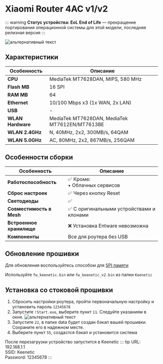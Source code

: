 # Xiaomi Router 4AC v1/v2 <YezBadge type="keenetic" text="4.2.6" url="/assets/files/firmware/Xiaomi-4AC.7z" />

::: warning **Статус устройства: EoL**
**End of Life** — прекращение портирования операционной системы для этой модели, последняя релизная версия
:::

![альтернативный текст](/assets/images/wiki/guides/Xiaomi/4AC.png)

## Характеристики

| Особенность       | Описание                                       |
|-------------------|------------------------------------------------|
| **CPU**           | MediaTek MT7628DAN, MIPS, 580 MHz              |
| **Flash MB**      | 16 SPI                                         |
| **RAM MB**        | 64                                             |
| **Ethernet**      | 10/100 Mbps x3 (1x WAN, 2x LAN)                |
| **USB**           | -                                              |
| **WLAN Hardware** | MediaTek MT7628DAN, MediaTek MT7612EN/MT7613BE |
| **WLAN 2.4GHz**   | N, 40MHz, 2x2, 300MB/s, 64QAM                  |
| **WLAN 5.0GHz**   | AC, 80MHz, 2x2, 867MB/s, 256QAM                |

## Особенности сборки

| Особенность              | Описание                                 |
|--------------------------|------------------------------------------|
| **Работоспособность**    | ✅ Кроме: <br/> • Облачных сервисов       |
| **Сброс настроек**       | ✅ Через кнопку Reset                     |
| **Светодиоды**           | ✅                                        |
| **Совместимость в Mesh** | ✅ С оригинальными устройствами и клонами |
| **Встроенное хранилище** | ❌ Установка Entware невозможна           |
| **Компоненты**           | Все для роутера без USB                  |

## Обновление прошивки

Для обновления воспользуйтесь способом для [SPI памяти](/wiki/helpful/updateFirmware#%D0%B4%D0%BB%D1%8F-spi-%D0%BF%D0%B0%D0%BC%D1%8F%D1%82%D0%B8-%D0%B4%D0%BE-32mb)

Используйте `fw_keenetic.bin` или `fw_keenetic_v2.bin` из папки `Keenetic`

## Установка со стоковой прошивки

1. Сбросить настройки роутера, пройти первоначальную настройку и установить пароль `12345678`
2. Запустите `!Start.exe`, выберите пункт `11`. Следуйте указаниям в окне.
   ![альтернативный текст](/assets/images/wiki/guides/Xiaomi/install-4ac.png)
3. Запустите `22`, в папке data будет создан бэкап вашей прошивки. Сохраните его в надежном месте.
4. Выберите пункт `55`, создастся бэкап и установится система

После перезагрузки устройство запустится в Keenetic
::: tip URL: 192.168.1.1<br/>SSID: Keenetic<br/>Password: 12345678
:::